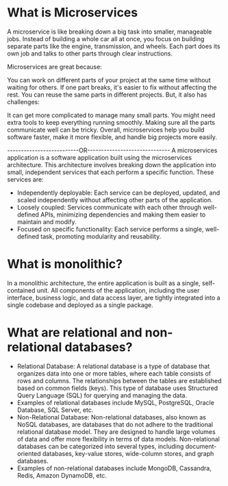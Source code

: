 # What is Microservices

A microservice is like breaking down a big task into smaller, manageable jobs. Instead of building a whole car all at once, you focus on building separate parts like the engine, transmission, and wheels. Each part does its own job and talks to other parts through clear instructions.
 
Microservices are great because:

You can work on different parts of your project at the same time without waiting for others.
If one part breaks, it's easier to fix without affecting the rest.
You can reuse the same parts in different projects.
But, it also has challenges:

It can get more complicated to manage many small parts.
You might need extra tools to keep everything running smoothly.
Making sure all the parts communicate well can be tricky.
Overall, microservices help you build software faster, make it more flexible, and handle big projects more easily.

--------------------------OR------------------------------
A microservices application is a software application built using the microservices architecture. This architecture involves breaking down the application into small, independent services that each perform a specific function. These services are:

- Independently deployable: Each service can be deployed, updated, and scaled independently without affecting other parts of the application.
- Loosely coupled: Services communicate with each other through well-defined APIs, minimizing dependencies and making them easier to maintain and modify.
- Focused on specific functionality: Each service performs a single, well-defined task, promoting modularity and reusability.
# What is monolithic?
In a monolithic architecture, the entire application is built as a single, self-contained unit. All components of the application, including the user interface, business logic, and data access layer, are tightly integrated into a single codebase and deployed as a single package.

# What are relational and non-relational databases?

- Relational Database:
  A relational database is a type of database that organizes data into one or more tables, where each table consists of rows and columns. The relationships between the tables are established based on common fields (keys). This type of database uses Structured Query Language (SQL) for querying and managing the data.
- Examples of relational databases include MySQL, PostgreSQL, Oracle Database, SQL Server, etc.
- Non-Relational Database:
  Non-relational databases, also known as NoSQL databases, are databases that do not adhere to the traditional relational database model. They are designed to handle large volumes of data and offer more flexibility in terms of data models. Non-relational databases can be categorized into several types, including document-oriented databases, key-value stores, wide-column stores, and graph databases.
- Examples of non-relational databases include MongoDB, Cassandra, Redis, Amazon DynamoDB, etc.
